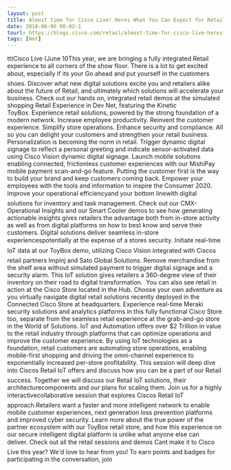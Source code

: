 ```yaml
---
layout: post
title: Almost time for Cisco Live! Heres What You Can Expect for Retail
date: 2018-06-06 00:02:1
tourl: https://blogs.cisco.com/retail/almost-time-for-cisco-live-heres-what-you-can-expect-for-retail
tags: [Net]
---
```

tttCisco Live (June 10This year, we are bringing a fully integrated Retail experience to all corners of the show floor. There is a lot to get excited about, especially if its your Go ahead and put yourself in the customers shoes. Discover what new digital solutions excite you and retailers alike about the future of Retail, and ultimately which solutions will accelerate your business. Check out our hands on, integrated retail demos at the simulated shopping Retail Experience in Dev Net, featuring the Kinetic ToyBox. Experience retail solutions, powered by the strong foundation of a modern network. Increase employee productivity. Reinvent the customer experience. Simplify store operations. Enhance security and compliance. All so you can delight your customers and strengthen your retail business. Personalization is becoming the norm in retail. Trigger dynamic digital signage to reflect a personal greeting and indicate sensor-activated data using Cisco Vision dynamic digital signage. Launch mobile solutions enabling connected, frictionless customer experiences with our MishiPay mobile payment scan-and-go feature. Putting the customer first is the way to build your brand and keep customers coming back. Empower your employees with the tools and information to inspire the Consumer 2020. Improve your operational efficiencyand your bottom linewith digital solutions for inventory and task management. Check out our CMX-Operational Insights and our Smart Cooler demos to see how generating actionable insights gives retailers the advantage both from in-store activity as well as from digital platforms on how to best know and serve their customers. Digital solutions deliver seamless in-store experiencespotentially at the expense of a stores security. Initiate real-time IoT data at our ToyBox demo, utilizing Cisco Vision integrated with Ciscos retail partners Impinj and Sato Global Solutions. Remove merchandise from the shelf area without simulated payment to trigger digital signage and a security alarm. This IoT solution gives retailers a 360-degree view of their inventory on their road to digital transformation.  You can also see retail in action at the Cisco Store located in the Hub. Choose your own adventure as you virtually navigate digital retail solutions recently deployed in the Connected Cisco Store at headquarters. Experience real-time Meraki security solutions and analytics platforms in this fully functional Cisco Store too, separate from the seamless retail experience at the grab-and-go store in the World of Solutions. IoT and Automation offers over $2 Trillion in value to the retail industry through platforms that can optimize operations and improve the customer experience. By using IoT technologies as a foundation, retail customers are automating store operations, enabling mobile-first shopping and driving the omni-channel experience to exponentially increased per-store profitability. This session will deep dive into Ciscos Retail IoT offers and discuss how you can be a part of our Retail success. Together we will discuss our Retail IoT solutions, their architecturecomponents and our plans for scaling them. Join us for a highly interactivecollaborative session that explores Ciscos Retail IoT approach.Retailers want a faster and more intelligent network to enable mobile customer experiences, next generation loss prevention platforms and improved cyber security. Learn more about the true power of the partner ecosystem with our ToyBox retail store, and how this experience on our secure intelligent digital platform is unlike what anyone else can deliver. Check out all the retail sessions and demos Cant make it to Cisco Live this year? We'd love to hear from you! To earn points and badges for participating in the conversation, join 
